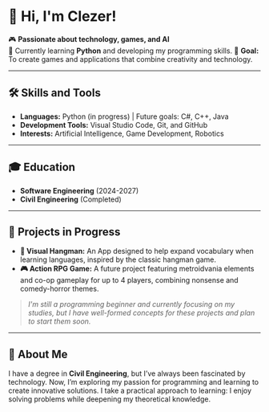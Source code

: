 # 👋 Hi, I'm Clezer!

🎮 **Passionate about technology, games, and AI**  
🌱 Currently learning **Python** and developing my programming skills.
🎯 **Goal:** To create games and applications that combine creativity and technology.

---

## 🛠️ Skills and Tools

- **Languages:** Python (in progress) | Future goals: C#, C++, Java  
- **Development Tools:** Visual Studio Code, Git, and GitHub  
- **Interests:** Artificial Intelligence, Game Development, Robotics  

---

## 🎓 Education

- **Software Engineering** (2024-2027)
- **Civil Engineering** (Completed)

---

## 🎲 Projects in Progress

- **📜 Visual Hangman:** An App designed to help expand vocabulary when learning languages, inspired by the classic hangman game.  
- **🎮 Action RPG Game:** A future project featuring metroidvania elements and co-op gameplay for up to 4 players, combining nonsense and comedy-horror themes.  

> *I'm still a programming beginner and currently focusing on my studies, but I have well-formed concepts for these projects and plan to start them soon.*

---

## 📖 About Me

I have a degree in **Civil Engineering**, but I’ve always been fascinated by technology. Now, I’m exploring my passion for programming and learning to create innovative solutions. 
I take a practical approach to learning: I enjoy solving problems while deepening my theoretical knowledge.
